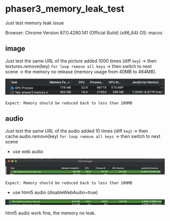 # phaser3_memory_leak_test

Just test memory leak issue

Browser: Chrome Version 87.0.4280.141 (Official Build) (x86_64)
OS: macos

## image

Just test the same URL of the picture added 1000 times (diff `key`)
-> then textures.remove(key) `for loop remove all keys`
-> then switch to next scene
-> the memory no release (memory usage from 40MB to 464MB).

![Task Manager](./assets/task-manager.png)

`Expect: Memory should be reduced back to less than 100MB`

## audio

Just test the same URL of the audio added 10 times (diff `key`)
-> then cache.audio.remove(key) `for loop remove all keys`
-> then switch to next scene

- use web audio

![Task Manager](./assets/audio.png)

`Expect: Memory should be reduced back to less than 100MB`

- use html5 audio (disableWebAudio=true)

![Task Manager](./assets/audio-disableWebAudio.png)

html5 audio work fine, the memory no leak.
